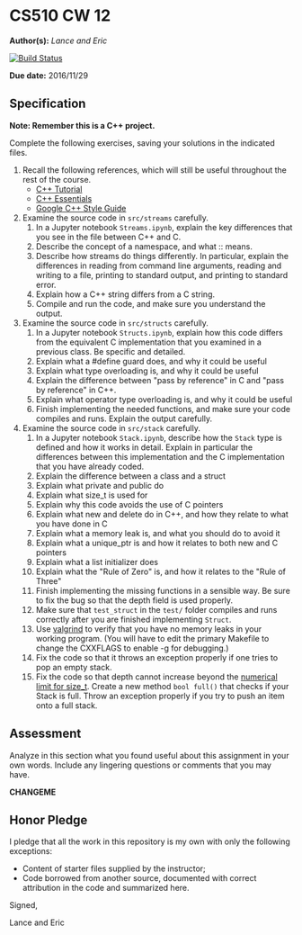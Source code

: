 # CS510 CW 12

**Author(s):** _Lance and Eric_

[![Build Status](https://travis-ci.org/chapman-cs510-2016f/cw-12-eric_lance.svg?branch=master)](https://travis-ci.org/chapman-cs510-2016f/cw-12-eric_lance)

**Due date:** 2016/11/29

## Specification

**Note: Remember this is a C++ project.**

Complete the following exercises, saving your solutions in the indicated files. 

1. Recall the following references, which will still be useful throughout the rest of the course.
    * [C++ Tutorial](http://www.cplusplus.com/doc/tutorial/)
    * [C++ Essentials](https://tfetimes.com/wp-content/uploads/2015/09/CppEssentials.pdf)
    * [Google C++ Style Guide](https://google.github.io/styleguide/cppguide.html)
1. Examine the source code in ```src/streams``` carefully. 
    1. In a Jupyter notebook ```Streams.ipynb```, explain the key differences that you see in the file between C++ and C.
    1. Describe the concept of a namespace, and what :: means.
    1. Describe how streams do things differently. In particular, explain the differences in reading from command line arguments, reading and writing to a file, printing to standard output, and printing to standard error.
    1. Explain how a C++ string differs from a C string.
    1. Compile and run the code, and make sure you understand the output.
1. Examine the source code in ```src/structs``` carefully.
    1. In a Jupyter notebook ```Structs.ipynb```, explain how this code differs from the equivalent C implementation that you examined in a previous class. Be specific and detailed.
    1. Explain what a #define guard does, and why it could be useful
    1. Explain what type overloading is, and why it could be useful
    1. Explain the difference between "pass by reference" in C and "pass by reference" in C++.
    1. Explain what operator type overloading is, and why it could be useful
    1. Finish implementing the needed functions, and make sure your code compiles and runs. Explain the output carefully.
1. Examine the source code in ```src/stack``` carefully. 
    1. In a Jupyter notebook ```Stack.ipynb```, describe how the ```Stack``` type is defined and how it works in detail. Explain in particular the differences between this implementation and the C implementation that you have already coded. 
    1. Explain the difference between a class and a struct
    1. Explain what private and public do
    1. Explain what size_t is used for
    1. Explain why this code avoids the use of C pointers
    1. Explain what new and delete do in C++, and how they relate to what you have done in C
    1. Explain what a memory leak is, and what you should do to avoid it
    1. Explain what a unique_ptr is and how it relates to both new and C pointers
    1. Explain what a list initializer does
    1. Explain what the "Rule of Zero" is, and how it relates to the "Rule of Three"
    1. Finish implementing the missing functions in a sensible way. Be sure to fix the bug so that the depth field is used properly.
    1. Make sure that ```test_struct``` in the ```test/``` folder compiles and runs correctly after you are finished implementing ```Struct```.
    1. Use [valgrind](http://valgrind.org/docs/manual/quick-start.html) to verify that you have no memory leaks in your working program. (You will have to edit the primary Makefile to change the CXXFLAGS to enable -g for debugging.)
    1. Fix the code so that it throws an exception properly if one tries to pop an empty stack.
    1. Fix the code so that depth cannot increase beyond the [numerical limit for size_t](http://en.cppreference.com/w/cpp/types/numeric_limits/max). Create a new method ```bool full()``` that checks if your Stack is full. Throw an exception properly if you try to push an item onto a full stack.


## Assessment

Analyze in this section what you found useful about this assignment in your own words. Include any lingering questions or comments that you may have.

**CHANGEME**

## Honor Pledge

I pledge that all the work in this repository is my own with only the following exceptions:

* Content of starter files supplied by the instructor;
* Code borrowed from another source, documented with correct attribution in the code and summarized here.

Signed,

Lance and Eric
